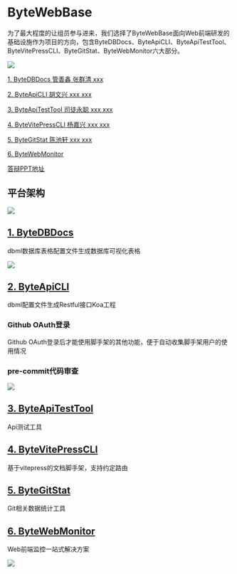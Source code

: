 # ByteWebBase

为了最大程度的让组员参与进来，我们选择了ByteWebBase面向Web前端研发的基础设施作为项目的方向，包含ByteDBDocs、ByteApiCLI、ByteApiTestTool、ByteVitePressCLI、ByteGitStat、ByteWebMonitor六大部分。

![](https://moonstarimg.oss-cn-hangzhou.aliyuncs.com/picgo_img/20210925224505.png)

[1. ByteDBDocs 管善鑫 张群清 xxx ](https://github.com/ByteWebBase/ByteDBDocs)

[2. ByteApiCLI 胡文兴 xxx xxx](https://github.com/ByteWebBase/ByteDBDocs)

[3. ByteApiTestTool 司徒永聪 xxx xxx](https://github.com/ByteWebBase/ByteApiTestTool)

[4. ByteVitePressCLI 杨嘉兴 xxx xxx](https://github.com/ByteWebBase/ByteVitePressCLI)

[5. ByteGitStat 陈池轩 xxx xxx](https://github.com/ByteWebBase/ByteGitStat)

[6. ByteWebMonitor](https://byte-web-monitor.vansin.top/)

[答辩PPT地址](https://fyctfmijjr.feishu.cn/file/boxcnLU57KRENXh2W9WuDVe4Npb) 

## 平台架构

![](https://moonstarimg.oss-cn-hangzhou.aliyuncs.com/picgo_img/20210925231237.png)

## [1. ByteDBDocs](https://github.com/ByteWebBase/ByteDBDocs)

dbml数据库表格配置文件生成数据库可视化表格

![](https://moonstarimg.oss-cn-hangzhou.aliyuncs.com/picgo_img/dbdocs.gif)

## [2. ByteApiCLI](https://github.com/ByteWebBase/ByteApiCLI)

dbml配置文件生成Restful接口Koa工程

### Github OAuth登录

Github OAuth登录后才能使用脚手架的其他功能，便于自动收集脚手架用户的使用情况

### pre-commit代码审查

![](https://moonstarimg.oss-cn-hangzhou.aliyuncs.com/picgo_img/husky_lint.gif)

## [3. ByteApiTestTool](https://github.com/ByteWebBase/ByteApiTestTool)

Api测试工具

## [4. ByteVitePressCLI](https://github.com/ByteWebBase/ByteVitePressCLI)

基于vitepress的文档脚手架，支持约定路由

## [5. ByteGitStat](https://github.com/ByteWebBase/ByteGitStat)

Git相关数据统计工具

## [6. ByteWebMonitor](https://byte-web-monitor.vansin.top/)

Web前端监控一站式解决方案


<!-- ![](https://moonstarimg.oss-cn-hangzhou.aliyuncs.com/picgo_img/b8.gif) -->


![](https://moonstarimg.oss-cn-hangzhou.aliyuncs.com/picgo_img/bbbb9.gif)